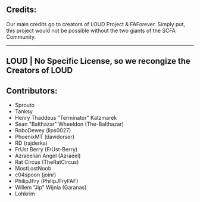 ## Credits:
Our main credits go to creators of LOUD Project & FAForever.
Simply put, this project would not be possible without the two giants of the SCFA Community.

---

## LOUD | No Specific License, so we recongize the Creators of LOUD
## Contributors: 

- Sprouto
- Tanksy
- Henry Thaddeus "Terminator" Katzmarek
- Sean "Balthazar" Wheeldon (The-Balthazar)
- RoboDewey (lips0027)
- PhoenixMT (davidorser)
- RD (rajderks)
- FrUst Berry (FrUst-Berry)
- Azraeelian Angel (Azraeel)
- Rat Circus (TheRatCircus)
- MostLostNoob
- c04spoon (joinr)
- PhilipJFry (PhilipJFryFAF)
- Willem "Jip" Wijnia (Garanas)
- Lohkrim
